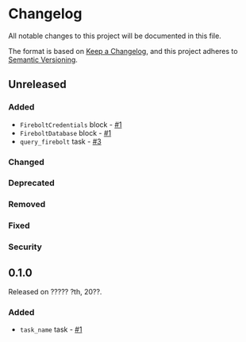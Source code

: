 # Changelog

All notable changes to this project will be documented in this file.

The format is based on [Keep a Changelog](https://keepachangelog.com/en/1.0.0/),
and this project adheres to [Semantic Versioning](https://semver.org/spec/v2.0.0.html).

## Unreleased

### Added

- `FireboltCredentials` block - [#1](https://github.com/PrefectHQ/prefect-firebolt/pull/1)
- `FireboltDatabase` block - [#1](https://github.com/PrefectHQ/prefect-firebolt/pull/1)
- `query_firebolt` task - [#3](https://github.com/PrefectHQ/prefect-firebolt/pull/3)

### Changed

### Deprecated

### Removed

### Fixed

### Security

## 0.1.0

Released on ????? ?th, 20??.

### Added

- `task_name` task - [#1](https://github.com/PrefectHQ/prefect-firebolt/pull/1)
